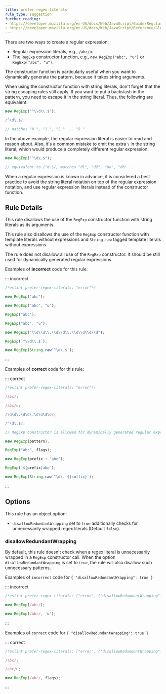 ```yaml
---
title: prefer-regex-literals
rule_type: suggestion
further_reading:
- https://developer.mozilla.org/en-US/docs/Web/JavaScript/Guide/Regular_Expressions
- https://developer.mozilla.org/en-US/docs/Web/JavaScript/Reference/Global_Objects/RegExp
---
```


There are two ways to create a regular expression:

* Regular expression literals, e.g., `/abc/u`.
* The `RegExp` constructor function, e.g., `new RegExp("abc", "u")` or `RegExp("abc", "u")`.

The constructor function is particularly useful when you want to dynamically generate the pattern,
because it takes string arguments.

When using the constructor function with string literals, don't forget that the string escaping rules still apply.
If you want to put a backslash in the pattern, you need to escape it in the string literal.
Thus, the following are equivalent:

```js
new RegExp("^\\d\\.$");

/^\d\.$/;

// matches "0.", "1.", "2." ... "9."
```

In the above example, the regular expression literal is easier to read and reason about.
Also, it's a common mistake to omit the extra `\` in the string literal, which would produce a completely different regular expression:

```js
new RegExp("^\d\.$");

// equivalent to /^d.$/, matches "d1", "d2", "da", "db" ...
```

When a regular expression is known in advance, it is considered a best practice to avoid the string literal notation on top
of the regular expression notation, and use regular expression literals instead of the constructor function.

## Rule Details

This rule disallows the use of the `RegExp` constructor function with string literals as its arguments.

This rule also disallows the use of the `RegExp` constructor function with template literals without expressions
and `String.raw` tagged template literals without expressions.

The rule does not disallow all use of the `RegExp` constructor. It should be still used for
dynamically generated regular expressions.

Examples of **incorrect** code for this rule:

::: incorrect

```js
/*eslint prefer-regex-literals: "error"*/

new RegExp("abc");

new RegExp("abc", "u");

RegExp("abc");

RegExp("abc", "u");

new RegExp("\\d\\d\\.\\d\\d\\.\\d\\d\\d\\d");

RegExp(`^\\d\\.$`);

new RegExp(String.raw`^\d\.$`);
```

:::

Examples of **correct** code for this rule:

::: correct

```js
/*eslint prefer-regex-literals: "error"*/

/abc/;

/abc/u;

/\d\d\.\d\d\.\d\d\d\d/;

/^\d\.$/;

// RegExp constructor is allowed for dynamically generated regular expressions

new RegExp(pattern);

RegExp("abc", flags);

new RegExp(prefix + "abc");

RegExp(`${prefix}abc`);

new RegExp(String.raw`^\d\. ${suffix}`);
```

:::

## Options

This rule has an object option:

* `disallowRedundantWrapping` set to `true` additionally checks for unnecessarily wrapped regex literals (Default `false`).

### disallowRedundantWrapping

By default, this rule doesn’t check when a regex literal is unnecessarily wrapped in a `RegExp` constructor call. When the option `disallowRedundantWrapping` is set to `true`, the rule will also disallow such unnecessary patterns.

Examples of `incorrect` code for `{ "disallowRedundantWrapping": true }`

::: incorrect

```js
/*eslint prefer-regex-literals: ["error", {"disallowRedundantWrapping": true}]*/

new RegExp(/abc/);

new RegExp(/abc/, 'u');
```

:::

Examples of `correct` code for `{ "disallowRedundantWrapping": true }`

::: correct

```js
/*eslint prefer-regex-literals: ["error", {"disallowRedundantWrapping": true}]*/

/abc/;

/abc/u;

new RegExp(/abc/, flags);
```

:::
